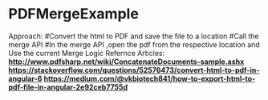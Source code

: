 # PDFMergeExample
Approach:
#Convert the html to PDF and save the file to a location
#Call the merge API
#In the merge API ,open the pdf from the respective location and Use the current Merge Logic
Refernce Articles:
**http://www.pdfsharp.net/wiki/ConcatenateDocuments-sample.ashx**
**https://stackoverflow.com/questions/52576473/convert-html-to-pdf-in-angular-6
https://medium.com/@vkbiotech841/how-to-export-html-to-pdf-file-in-angular-2e92ceb7755d**
